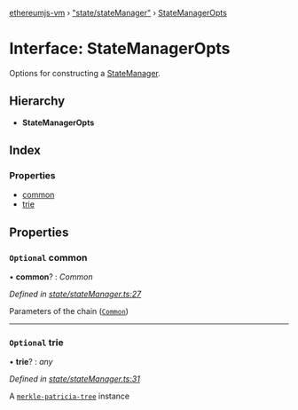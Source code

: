 [ethereumjs-vm](../README.md) › ["state/stateManager"](../modules/_state_statemanager_.md) › [StateManagerOpts](_state_statemanager_.statemanageropts.md)

# Interface: StateManagerOpts

Options for constructing a [StateManager](../classes/_state_statemanager_.statemanager.md).

## Hierarchy

* **StateManagerOpts**

## Index

### Properties

* [common](_state_statemanager_.statemanageropts.md#optional-common)
* [trie](_state_statemanager_.statemanageropts.md#optional-trie)

## Properties

### `Optional` common

• **common**? : *Common*

*Defined in [state/stateManager.ts:27](https://github.com/ethereumjs/ethereumjs-vm/blob/master/packages/vm/lib/state/stateManager.ts#L27)*

Parameters of the chain ([`Common`](https://github.com/ethereumjs/ethereumjs-common))

___

### `Optional` trie

• **trie**? : *any*

*Defined in [state/stateManager.ts:31](https://github.com/ethereumjs/ethereumjs-vm/blob/master/packages/vm/lib/state/stateManager.ts#L31)*

A [`merkle-patricia-tree`](https://github.com/ethereumjs/merkle-patricia-tree) instance
